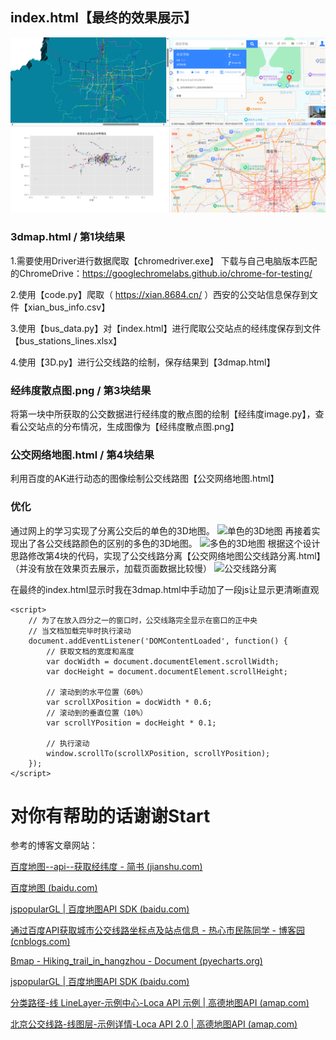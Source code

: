 ## index.html【最终的效果展示】

![效果图](https://github.com/tadpole-2021/Xi-an-Bus-Route-Map-Drawing/blob/main/%E6%95%88%E6%9E%9C%E5%9B%BE.png)

### 3dmap.html / 第1块结果
	
 1.需要使用Driver进行数据爬取【chromedriver.exe】
下载与自己电脑版本匹配的ChromeDrive：https://googlechromelabs.github.io/chrome-for-testing/
	
2.使用【code.py】爬取（ https://xian.8684.cn/ ）西安的公交站信息保存到文件【xian_bus_info.csv】
	
3.使用【bus_data.py】对【index.html】进行爬取公交站点的经纬度保存到文件【bus_stations_lines.xlsx】
	
4.使用【3D.py】进行公交线路的绘制，保存结果到【3dmap.html】

### 经纬度散点图.png / 第3块结果

将第一块中所获取的公交数据进行经纬度的散点图的绘制【经纬度image.py】，查看公交站点的分布情况，生成图像为【经纬度散点图.png】

### 公交网络地图.html / 第4块结果

利用百度的AK进行动态的图像绘制公交线路图【公交网络地图.html】

### 优化

通过网上的学习实现了分离公交后的单色的3D地图。
![单色的3D地图](https://github.com/tadpole-2021/XiAn-Bus-Route-Map-Drawing/blob/main/%E4%BC%98%E5%8C%96/3d%E5%8D%95%E6%95%88%E6%9E%9C%E5%9B%BE.png)
再接着实现出了各公交线路颜色的区别的多色的3D地图。
![多色的3D地图](https://github.com/tadpole-2021/XiAn-Bus-Route-Map-Drawing/blob/main/%E4%BC%98%E5%8C%96/3d%E5%A4%9A%E6%95%88%E6%9E%9C%E5%9B%BE.png)
根据这个设计思路修改第4块的代码，实现了公交线路分离【公交网络地图公交线路分离.html】（并没有放在效果页去展示，加载页面数据比较慢）
![公交线路分离](https://github.com/tadpole-2021/XiAn-Bus-Route-Map-Drawing/blob/main/%E4%BC%98%E5%8C%96/2d%E7%BA%BF%E8%B7%AF%E5%88%86%E7%A6%BB%E6%95%88%E6%9E%9C%E5%9B%BE.png)

在最终的index.html显示时我在3dmap.html中手动加了一段js让显示更清晰直观

```
<script>
	// 为了在放入四分之一的窗口时，公交线路完全显示在窗口的正中央
	// 当文档加载完毕时执行滚动
	document.addEventListener('DOMContentLoaded', function() {
		// 获取文档的宽度和高度
		var docWidth = document.documentElement.scrollWidth;
		var docHeight = document.documentElement.scrollHeight;
		
		// 滚动到的水平位置（60%）
		var scrollXPosition = docWidth * 0.6;
		// 滚动到的垂直位置（10%）
		var scrollYPosition = docHeight * 0.1;
		
		// 执行滚动
		window.scrollTo(scrollXPosition, scrollYPosition);
	});
</script>
```

# 对你有帮助的话谢谢**Start**

参考的博客文章网站：

[百度地图--api--获取经纬度 - 简书 (jianshu.com)](https://www.jianshu.com/p/bbc21257079a)

[百度地图 (baidu.com)](https://map.baidu.com)

[jspopularGL | 百度地图API SDK (baidu.com)](https://lbs.baidu.com/index.php?title=jspopularGL/guide/getkey)

[通过百度API获取城市公交线路坐标点及站点信息 - 热心市民陈同学 - 博客园 (cnblogs.com)](https://www.cnblogs.com/console-chan/p/12399020.html)

[Bmap - Hiking_trail_in_hangzhou - Document (pyecharts.org)](https://gallery.pyecharts.org/#/BMap/hiking_trail_in_hangzhou)

[jspopularGL | 百度地图API SDK (baidu.com)](https://lbs.baidu.com/index.php?title=jspopularGL/guide/getkey)

[分类路径-线 LineLayer-示例中心-Loca API 示例 | 高德地图API (amap.com)](https://lbs.amap.com/demo/loca-api/demos/line/bj_busline_colors)

[北京公交线路-线图层-示例详情-Loca API 2.0 | 高德地图API (amap.com)](https://lbs.amap.com/demo/loca-v2/demos/cat-line/bj-bus)
